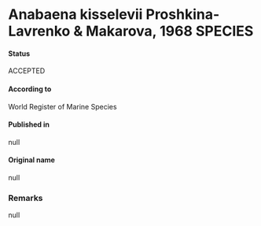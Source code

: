 Anabaena kisselevii Proshkina-Lavrenko & Makarova, 1968 SPECIES
=======

#### Status
ACCEPTED

#### According to
World Register of Marine Species

#### Published in
null

#### Original name
null

### Remarks
null